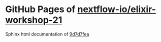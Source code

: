 GitHub Pages of [nextflow-io/elixir-workshop-21](https://github.com/nextflow-io/elixir-workshop-21.git)
===
Sphinx html documentation of [9d7d7fea](https://github.com/nextflow-io/elixir-workshop-21/tree/9d7d7feac36a1a0f1c6d58625a8748b4905a6d82)
